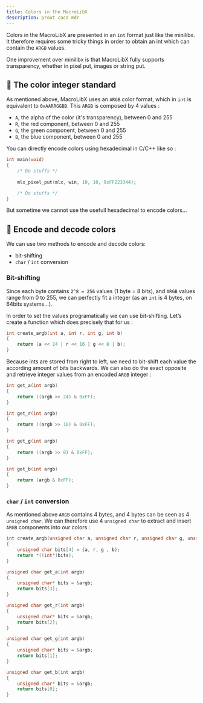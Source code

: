 ```yaml
---
title: Colors in the MacroLibX
description: prout caca mdr
---
```


Colors in the MacroLibX are presented in an `int` format just like the minilibx.
It therefore requires some tricky things in order to obtain an int which can contain the `ARGB` values.

One improvement over minilibx is that MacroLibX fully supports transparency, whether in pixel put, images or string put.

## 🌈 The color integer standard
As mentioned above, MacroLibX uses an `ARGB` color format, which in `int` is equivalent to `0xAARRGGBB`.
This `ARGB` is composed by 4 values :
* `A`, the alpha of the color (it's transparency), between 0 and 255
* `R`, the red component, between 0 and 255
* `G`, the green component, between 0 and 255
* `B`, the blue component, between 0 and 255

You can directly encode colors using hexadecimal in C/C++ like so : 
```c
int main(void)
{
    /* Do stuffs */
    
    mlx_pixel_put(mlx, win, 10, 10, 0xFF223344);

    /* Do stuffs */
}
```

But sometime we cannot use the usefull hexadecimal to encode colors...

## 🔐 Encode and decode colors

We can use two methods to encode and decode colors:
* bit-shifting
* `char` / `int` conversion

### Bit-shifting
Since each byte contains `2^8 = 256` values (1 byte = 8 bits), and `ARGB` values range from 0 to 255,
we can perfectly fit a integer (as an `int` is 4 bytes, on 64bits systems...).

In order to set the values programatically we can use bit-shifting.
Let’s create a function which does precisely that for us :

```c
int create_argb(int a, int r, int g, int b)
{
    return (a << 24 | r << 16 | g << 8 | b);
}
```

Because ints are stored from right to left, we need to bit-shift each value the according amount of bits backwards.
We can also do the exact opposite and retrieve integer values from an encoded `ARGB` integer :

```c
int get_a(int argb)
{
    return ((argb >> 24) & 0xFF);
}

int get_r(int argb)
{
    return ((argb >> 16) & 0xFF);
}

int get_g(int argb)
{
    return ((argb >> 8) & 0xFF);
}

int get_b(int argb)
{
    return (argb & 0xFF);
}
```

### `char` / `int` conversion
As mentioned above `ARGB` contains 4 bytes, and 4 bytes can be seen as 4 `unsigned char`.
We can therefore use 4 `unsigned char` to extract and insert `ARGB` components into our colors :

```c
int create_argb(unsigned char a, unsigned char r, unsigned char g, unsigned char b)
{
    unsigned char bits[4] = {a, r, g , b};
    return *((int*)bits);
}

unsigned char get_a(int argb)
{
    unsigned char* bits = &argb;
    return bits[3];
}

unsigned char get_r(int argb)
{
    unsigned char* bits = &argb;
    return bits[2];
}

unsigned char get_g(int argb)
{
    unsigned char* bits = &argb;
    return bits[1];
}

unsigned char get_b(int argb)
{
    unsigned char* bits = &argb;
    return bits[0];
}
```
